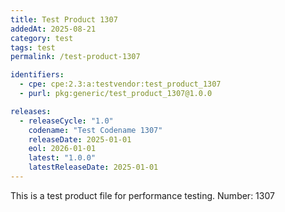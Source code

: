 ```yaml
---
title: Test Product 1307
addedAt: 2025-08-21
category: test
tags: test
permalink: /test-product-1307

identifiers:
  - cpe: cpe:2.3:a:testvendor:test_product_1307
  - purl: pkg:generic/test_product_1307@1.0.0

releases:
  - releaseCycle: "1.0"
    codename: "Test Codename 1307"
    releaseDate: 2025-01-01
    eol: 2026-01-01
    latest: "1.0.0"
    latestReleaseDate: 2025-01-01
---
```


This is a test product file for performance testing. Number: 1307
